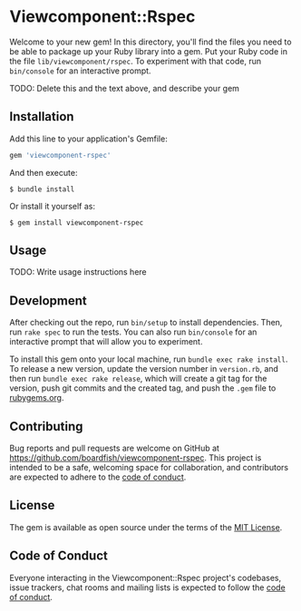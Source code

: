# Viewcomponent::Rspec

Welcome to your new gem! In this directory, you'll find the files you need to be able to package up your Ruby library into a gem. Put your Ruby code in the file `lib/viewcomponent/rspec`. To experiment with that code, run `bin/console` for an interactive prompt.

TODO: Delete this and the text above, and describe your gem

## Installation

Add this line to your application's Gemfile:

```ruby
gem 'viewcomponent-rspec'
```

And then execute:

    $ bundle install

Or install it yourself as:

    $ gem install viewcomponent-rspec

## Usage

TODO: Write usage instructions here

## Development

After checking out the repo, run `bin/setup` to install dependencies. Then, run `rake spec` to run the tests. You can also run `bin/console` for an interactive prompt that will allow you to experiment.

To install this gem onto your local machine, run `bundle exec rake install`. To release a new version, update the version number in `version.rb`, and then run `bundle exec rake release`, which will create a git tag for the version, push git commits and the created tag, and push the `.gem` file to [rubygems.org](https://rubygems.org).

## Contributing

Bug reports and pull requests are welcome on GitHub at https://github.com/boardfish/viewcomponent-rspec. This project is intended to be a safe, welcoming space for collaboration, and contributors are expected to adhere to the [code of conduct](https://github.com/boardfish/viewcomponent-rspec/blob/main/CODE_OF_CONDUCT.md).

## License

The gem is available as open source under the terms of the [MIT License](https://opensource.org/licenses/MIT).

## Code of Conduct

Everyone interacting in the Viewcomponent::Rspec project's codebases, issue trackers, chat rooms and mailing lists is expected to follow the [code of conduct](https://github.com/boardfish/viewcomponent-rspec/blob/main/CODE_OF_CONDUCT.md).
